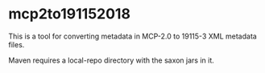 # mcp2to191152018

This is a tool for converting metadata in MCP-2.0 to 19115-3 XML metadata files. 

Maven requires a local-repo directory with the saxon jars in it. 
